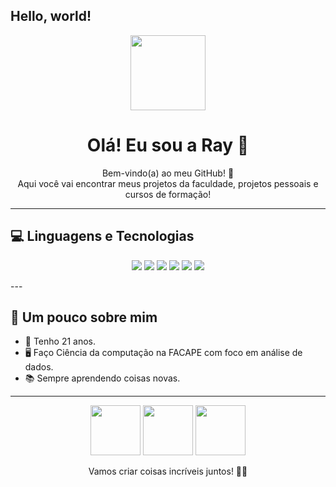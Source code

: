 ## Hello, world!

<p align="center">
  <img src= "https://media.giphy.com/media/3oEduQAsYq6Vq5z5lK/giphy.gif](https://tenor.com/pt-BR/view/hello-kiyty-cute-kawaii-pink-gif-6609393190580363166" width="120"/>
</p>

<h1 align="center">Olá! Eu sou a Ray 🌸</h1>

<p align="center">
  Bem-vindo(a) ao meu GitHub! 🩷<br>
  Aqui você vai encontrar meus projetos da faculdade, projetos pessoais e cursos de formação!
</p>

---

<h2>💻 Linguagens e Tecnologias</h2>

<p align="center">
  <img src="https://img.shields.io/badge/HTML-E34F26?style=for-the-badge&logo=html5&logoColor=white" />
  <img src="https://img.shields.io/badge/CSS-1572B6?style=for-the-badge&logo=css3&logoColor=white" />
  <img src="https://img.shields.io/badge/JavaScript-F7DF1E?style=for-the-badge&logo=javascript&logoColor=black" />
  <img src="https://img.shields.io/badge/Python-3776AB?style=for-the-badge&logo=python&logoColor=white" />
  <img src="https://img.shields.io/badge/Pandas-150458?style=for-the-badge&logo=pandas&logoColor=white" />
  <img src="https://img.shields.io/badge/SQL-0064a5?style=for-the-badge&logo=postgresql&logoColor=white" />
</p>
---

<h2>🎨 Um pouco sobre mim</h2>

- 🌸 Tenho 21 anos.
- 🖥️ Faço Ciência da computação na FACAPE com foco em análise de dados. 
- 📚 Sempre aprendendo coisas novas.   

---

<p align="center">
  <img src="https://upload.wikimedia.org/wikipedia/en/6/6b/Hello_Kitty_character.svg" width="80"/>
  <img src="https://upload.wikimedia.org/wikipedia/en/6/6b/Hello_Kitty_character.svg" width="80"/>
  <img src="https://upload.wikimedia.org/wikipedia/en/6/6b/Hello_Kitty_character.svg" width="80"/>
</p>

<p align="center">Vamos criar coisas incríveis juntos! 🌸✨</p>

